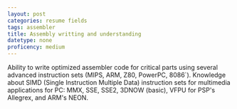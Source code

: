 ```yaml
---
layout: post
categories: resume fields
tags: assembler
title: Assembly writting and understanding
datetype: none
proficency: medium
---
```


Ability to write optimized assembler code for critical parts using several advanced instruction sets
(MIPS, ARM, Z80, PowerPC, 8086`). Knowledge about SIMD (Single Instruction Multiple Data) instruction sets for multimedia applications for PC: MMX, SSE, SSE2, 3DNOW (basic), VFPU for PSP's Allegrex, and ARM's NEON.
